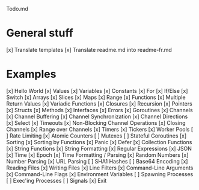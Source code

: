 Todo.md

# General stuff

[x] Translate templates
[x] Translate readme.md into readme-fr.md

# Examples

[x] Hello World
[x] Values
[x] Variables
[x] Constants
[x] For
[x] If/Else
[x] Switch
[x] Arrays
[x] Slices
[x] Maps
[x] Range
[x] Functions
[x] Multiple Return Values
[x] Variadic Functions
[x] Closures
[x] Recursion
[x] Pointers
[x] Structs
[x] Methods
[x] Interfaces
[x] Errors
[x] Goroutines
[x] Channels
[x] Channel Buffering
[x] Channel Synchronization
[x] Channel Directions
[x] Select
[x] Timeouts
[x] Non-Blocking Channel Operations
[x] Closing Channels
[x] Range over Channels
[x] Timers
[x] Tickers
[x] Worker Pools
[ ] Rate Limiting
[x] Atomic Counters
[ ] Mutexes
[ ] Stateful Goroutines
[x] Sorting
[x] Sorting by Functions
[x] Panic
[x] Defer
[x] Collection Functions
[x] String Functions
[x] String Formatting
[x] Regular Expressions
[x] JSON
[x] Time
[x] Epoch
[x] Time Formatting / Parsing
[x] Random Numbers
[x] Number Parsing
[x] URL Parsing
[ ] SHA1 Hashes
[ ] Base64 Encoding
[x] Reading Files
[x] Writing Files
[x] Line Filters
[x] Command-Line Arguments
[x] Command-Line Flags
[x] Environment Variables
[ ] Spawning Processes
[ ] Exec'ing Processes
[ ] Signals
[x] Exit


